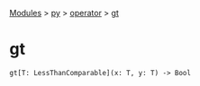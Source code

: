 [Modules](../../index.md) > [py](../index.md) > [operator](./index.md) > [gt]()

# gt

```
gt[T: LessThanComparable](x: T, y: T) -> Bool
```

